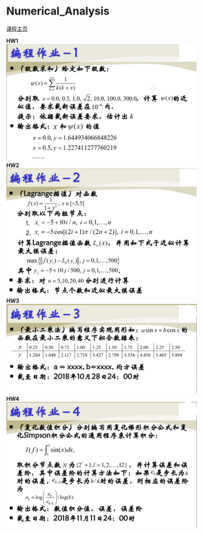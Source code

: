 # Numerical_Analysis  

[课程主页](http://staff.ustc.edu.cn/~tongwh/NA_2018/index.html)

**HW1**
![hw1](img/hw1.png)
**HW2**
![hw2](img/hw2.png)
**HW3**
![hw3](img/hw3.png)
**HW4**
![hw4](img/hw4.png)

